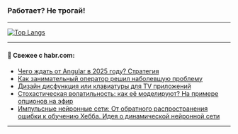 ### Работает? Не трогай!

---
<!--
#### 🛠️ Technical stack:

![Java](https://img.shields.io/badge/Java-informational?logo=Oracle&style=flat&logoColor=white&color=FF4500)
![Kotlin](https://img.shields.io/badge/Kotlin-informational?logo=Kotlin&style=flat&logoColor=white&color=774D97)
![TS](https://img.shields.io/badge/TypeScript-informational?logo=typeScript&style=flat&logoColor=black&color=017acc)
![Python](https://img.shields.io/badge/Python-informational?logo=Python&style=flat&logoColor=black&color=ffdd54) <br>
![Spring](https://img.shields.io/badge/Spring-informational?logo=Spring&style=flat&logoColor=white&color=6DB33F) 
![SpringBoot](https://img.shields.io/badge/SpringBoot-informational?logo=SpringBoot&style=flat&logoColor=white&color=6DB33F)
![Nest](https://img.shields.io/badge/NestJS-informational?logo=NestJS&style=flat&logoColor=white&color=E0234E) 
![NodeJS](https://img.shields.io/badge/NodeJS-informational?logo=node.js&style=flat&logoColor=white&color=70A760)<br>
![PostgreSQL](https://img.shields.io/badge/PostgreSQL-informational?logo=PostgreSQL&style=flat&logoColor=white&color=DAA520)
![MongoDB](https://img.shields.io/badge/MongoDB-informational?logo=MongoDB&style=flat&logoColor=white&color=870000)
![Apache](https://img.shields.io/badge/Apache-informational?logo=apache&style=flat&logoColor=white&color=f74e28)

___ 
-->

<!--- #### 🛠️ : --->

[![Top Langs](https://github-readme-stats-82jvfl3w3-advtsettinggmailcoms-projects.vercel.app/api/top-langs/?username=zloylis&langs_count=10&hide_title=true&title_color=e6edf3&size_weight=0.5&count_weight=0.5&layout=compact&hide_progress=true&hide_border=true&theme=dracula)](https://github.com/zloylis)

<!---


####  :octocat:&nbsp;&nbsp; Статистика:

![GitHub stats](https://github-readme-stats-u2qms2cxw-advtsettinggmailcoms-projects.vercel.app/api?username=zloylis&show_icons=true&hide_border=true&theme=dracula&title_color=e6edf3&include_all_commits=true&count_private=true&hide_rank=false&hide_title=true&rank_icon=github)
-->
---

#### 💬 Свежее с habr.com:

<!-- BLOG-POST-LIST:START -->
- [Чего ждать от Angular в 2025 году? Стратегия](https://habr.com/ru/articles/878866/?utm_source=habrahabr&utm_medium=rss&utm_campaign=878866)
- [Как занимательный оператор решил наболевшую проблему](https://habr.com/ru/articles/878506/?utm_source=habrahabr&utm_medium=rss&utm_campaign=878506)
- [Дизайн дисфункция или клавиатуры для TV приложений](https://habr.com/ru/articles/878840/?utm_source=habrahabr&utm_medium=rss&utm_campaign=878840)
- [Стохастическая волатильность: как её моделируют? На примере опционов на эфир](https://habr.com/ru/articles/878744/?utm_source=habrahabr&utm_medium=rss&utm_campaign=878744)
- [Импульсные нейронные сети: От обратного распространения ошибки к обучению Хебба. Идея о динамической нейронной сети](https://habr.com/ru/articles/878810/?utm_source=habrahabr&utm_medium=rss&utm_campaign=878810)
<!-- BLOG-POST-LIST:END -->

---
